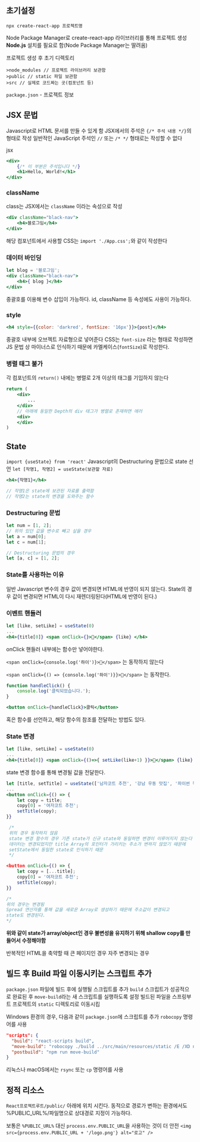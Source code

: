 
## 초기설정

`npx create-react-app 프로젝트명`

Node Package Manager로 create-react-app 라이브러리를 통해 프로젝트 생성
__Node.js__ 설치를 필요로 함(Node Package Manager는 딸려옴)

프로젝트 생성 후 초기 디렉토리

```
>node_modules // 프로젝트 라이브러리 보관함
>public // static 파일 보관함
>src // 실제로 코드짜는 곳(컴포넌트 등)
```

`package.json` - 프로젝트 정보

## JSX 문법

Javascript로 HTML 문서를 만들 수 있게 함
JSX에서의 주석은 `{/* 주석 내용 */}`의 형태로 작성
일반적인 JavaScript 주석인 `//` 또는 `/* */` 형태로는 작성할 수 없다

jsx

```jsx
<div>
    {/* 이 부분은 주석입니다 */}
    <h1>Hello, World!</h1>
</div>
```


### className

class는 JSX에서는 `className` 이라는 속성으로 작성
```jsx
<div className="black-nav">  
    <h4>블로그임</h4>  
</div>
```

해당 컴포넌트에서 사용할 CSS는
`import './App.css';`와 같이 작성한다

### 데이터 바인딩

```jsx
let blog = '블로그임';
<div className="black-nav">  
    <h4>{ blog }</h4>  
</div>
```
중괄호를 이용해 변수 삽입이 가능하다.
id, className 등 속성에도 사용이 가능하다.

### style

```jsx
<h4 style={{color: 'darkred', fontSize: '16px'}}>{post}</h4>
```
중괄호 내부에 오브젝트 자료형으로 넣어준다
CSS는 `font-size` 라는 형태로 작성하면 JS 문법 상 마이너스로 인식하기 때문에
카멜케이스(`fontSize`)로 작성한다.

### 병렬 태그 불가

각 컴포넌트의 `return()` 내에는 병렬로 2개 이상의 태그를 기입하지 않는다

```jsx
return (
	<div>
		...
	</div>
	// 아래에 동일한 Depth의 div 태그가 병렬로 존재하면 에러
	<div>
	</div>
)
```


## State

`import {useState} from 'react'`
Javascript의 Destructuring 문법으로 state 선언
`let [작명1, 작명2] = useState(보관할 자료)`

```jsx
<h4>{작명1}</h4>

// 작명1은 state에 보관된 자료를 출력함
// 작명2는 state의 변경을 도와주는 함수
```

### Destructuring 문법

```js
let num = [1, 2];
// 위의 있던 값을 변수로 빼고 싶을 경우
let a = num[0];
let c = num[1];

// Destructuring 문법의 경우
let [a, c] = [1, 2];
```

### State를 사용하는 이유

일반 Javascript 변수의 경우 값이 변경되면 HTML에 반영이 되지 않는다.
State의 경우 값이 변경되면 HTML이 다시 재렌더링된다(HTML에 반영이 된다.)

### 이벤트 핸들러

```jsx
let [like, setLike] = useState(0)
...
<h4>{title[0]} <span onClick={}>🫰</span> {like} </h4>
```

onClick 핸들러 내부에는 함수만 넣어야한다.

`<span onClick={console.log('하이')}>🫰</span>`
는 동작하지 않는다

`<span onClick={() => {console.log('하이')}}>🫰</span>`
는 동작한다.

```jsx
function handleClick() {
    console.log('클릭되었습니다.');
}

<button onClick={handleClick}>클릭</button>
```
혹은 함수를 선언하고, 해당 함수의 참조를 전달하는 방법도 있다.

### State 변경

```jsx
let [like, setLike] = useState(0)
...
<h4>{title[0]} <span onClick={()=>{ setLike(like+1) }}>🫰</span> {like} </h4>
```
state 변경 함수를 통해 변경될 값을 전달한다.

```jsx
let [title, setTitle] = useState(['남자코트 추천', '강남 우동 맛집', '파이썬 독학']);
...
<button onClick={() => {
	let copy = title;
	copy[0] = '여자코트 추천';
	setTitle(copy);
}}

 /*
 위의 경우 동작하지 않음
 state 변경 함수의 경우 기존 state가 신규 state와 동일하면 변경이 이루어지지 않는다
 데이터는 변경되었지만 title Array의 포인터가 가리키는 주소가 변하지 않았기 때문에
 setState에서 동일한 state로 인식하기 때문
 */

<button onClick={() => {
	let copy = [...title];
	copy[0] = '여자코트 추천';
	setTitle(copy);
}}

/*
위의 경우는 변경됨
Spread 연산자를 통해 값을 새로운 Array로 생성하기 때문에 주소값이 변경되고
state도 변경된다.
*/
```

__위와 같이 state가 array/object인 경우 불변성을 유지하기 위해 shallow copy를 만들어서 수정해야함__

반복적인 HTML을 축약할 때
큰 페이지인 경우
자주 변경되는 경우

## 빌드 후 Build 파일 이동시키는 스크립트 추가

`package.json` 파일에 빌드 후에 실행될 스크립트를 추가
`build` 스크립트가 성공적으로 완료된 후 `move-build`라는 새 스크립트를 실행하도록 설정
빌드된 파일을 스프링부트 프로젝트의 `static` 디렉토리로 이동시킴
    
Windows 환경의 경우, 다음과 같이 `package.json`에 스크립트를 추가
`robocopy` 명령어를 사용

```json
"scripts": {
  "build": "react-scripts build",
  "move-build": "robocopy ./build ../src/main/resources/static /E /XD node_modules /NFL /NDL /NJH /NJS /nc /ns /np && exit 0",
  "postbuild": "npm run move-build"
}
```


리눅스나 macOS에서는 `rsync` 또는 `cp` 명령어를 사용

## 정적 리소스

`React프로젝트루트/public/` 아래에 위치 시킨다.
동적으로 경로가 변하는 환경에서도 %PUBLIC_URL%/파일명으로
상대경로 지정이 가능하다.

보통은 `%PUBLIC_URL%` 대신 `process.env.PUBLIC_URL`을 사용하는 것이 더 안전
`<img src={process.env.PUBLIC_URL + '/logo.png'} alt="로고" />`